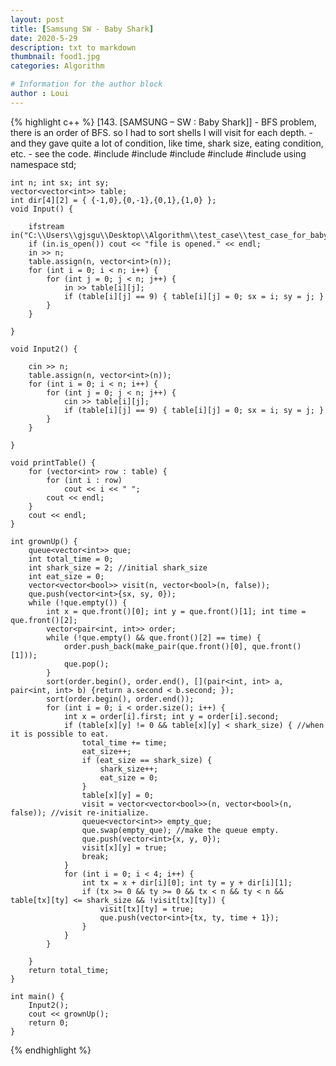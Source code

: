 ```yaml
---
layout: post
title: [Samsung SW - Baby Shark]
date: 2020-5-29
description: txt to markdown
thumbnail: food1.jpg
categories: Algorithm

# Information for the author block
author : Loui
---
```


{% highlight c++ %}
	﻿[143. [SAMSUNG – SW : Baby Shark]]
	- BFS problem, there is an order of BFS. so I had to sort shells I will visit for each depth.
	- and they gave quite a lot of condition, like time, shark size, eating condition, etc.
	- see the code.
	#include<iostream>
	#include<fstream>
	#include<vector>
	#include<queue>
	#include<algorithm>
	using namespace std;
	
	int n; int sx; int sy;
	vector<vector<int>> table;
	int dir[4][2] = { {-1,0},{0,-1},{0,1},{1,0} };
	void Input() {
		
		ifstream in("C:\\Users\\gjsgu\\Desktop\\Algorithm\\test_case\\test_case_for_baby_shark.txt");
		if (in.is_open()) cout << "file is opened." << endl;
		in >> n;
		table.assign(n, vector<int>(n));
		for (int i = 0; i < n; i++) {
			for (int j = 0; j < n; j++) {
				in >> table[i][j];
				if (table[i][j] == 9) { table[i][j] = 0; sx = i; sy = j; }
			}
		}
	
	}
	
	void Input2() {
	
		cin >> n;
		table.assign(n, vector<int>(n));
		for (int i = 0; i < n; i++) {
			for (int j = 0; j < n; j++) {
				cin >> table[i][j];
				if (table[i][j] == 9) { table[i][j] = 0; sx = i; sy = j; }
			}
		}
	
	}
	
	void printTable() {
		for (vector<int> row : table) {
			for (int i : row)
				cout << i << " ";
			cout << endl;
		}
		cout << endl;
	}
	
	int grownUp() {
		queue<vector<int>> que;
		int total_time = 0;
		int shark_size = 2; //initial shark_size
		int eat_size = 0;
		vector<vector<bool>> visit(n, vector<bool>(n, false));
		que.push(vector<int>{sx, sy, 0});
		while (!que.empty()) {
			int x = que.front()[0]; int y = que.front()[1]; int time = que.front()[2];
			vector<pair<int, int>> order;
			while (!que.empty() && que.front()[2] == time) {
				order.push_back(make_pair(que.front()[0], que.front()[1]));
				que.pop();
			}
			sort(order.begin(), order.end(), [](pair<int, int> a, pair<int, int> b) {return a.second < b.second; });
			sort(order.begin(), order.end());
			for (int i = 0; i < order.size(); i++) {
				int x = order[i].first; int y = order[i].second;
				if (table[x][y] != 0 && table[x][y] < shark_size) { //when it is possible to eat.
					total_time += time;
					eat_size++;
					if (eat_size == shark_size) {
						shark_size++;
						eat_size = 0;
					}
					table[x][y] = 0;
					visit = vector<vector<bool>>(n, vector<bool>(n, false)); //visit re-initialize.
					queue<vector<int>> empty_que;
					que.swap(empty_que); //make the queue empty.
					que.push(vector<int>{x, y, 0});
					visit[x][y] = true;
					break;
				}
				for (int i = 0; i < 4; i++) {
					int tx = x + dir[i][0]; int ty = y + dir[i][1];
					if (tx >= 0 && ty >= 0 && tx < n && ty < n && table[tx][ty] <= shark_size && !visit[tx][ty]) {
						visit[tx][ty] = true;
						que.push(vector<int>{tx, ty, time + 1});
					}
				}
			}
			
		}
		return total_time;
	}
	
	int main() {
		Input2();
		cout << grownUp();
		return 0;
	}
	
	
{% endhighlight %}

